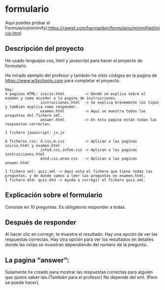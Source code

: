 # formulario
Aquí puedes probar el Formulario(minimify):https://rawgit.com/harmanbm/formulario/minimified/inicio.html


## Descripción del proyecto
He usado lenguajes css, html y javascript para hacer el proyecto de formulario.

He mirado ejemplo del profesor y también he visto códigos en la pagina de https://www.w3schools.com para completar el proyecto.

    Hay:
    4 paginas HTML: inicio.html         -> Donde se explica sobre el examen y como acceder a la pagina de instrucciones.
                    instrucciones.html  -> Se explica brevemente los tipos y también explica como responder.
                    examen.html         -> Aquí se muestra todas las preguntas del fichero xml.
                    answer.html         -> En esta pagina están todas las respuestas correctas.
                    
    1 fichero javascript: js.js
    
    6 ficheros css: d.css,m.css         -> Aplican a las paginas inicio.html y examen.html
                    infod.css,infom.css -> Aplican a las paginas instrucciones.html
                    ansd.css,ansm.css   -> Aplican a las paginas answer.html
                    
    1 fichero xml: quiz.xml -> Aquí esta el fichero que tiene todas las preguntas, y de donde vamos a leer las preguntas en examen.html.
    1 fichero dtd: quiz.dtd -> Ayuda a corregir el fichero quiz.xml.

## Explicación sobre el formulario
Consiste en 10 preguntas.
Es obligatorio responder a todas.

## Después de responder
Al hacer clic en corregir, te muestra el resultado.
Hay una opción de ver las respuestas correctas.
Hay otra opción para ver los resultados en detalles donde las notas se muestran dependiendo del numero de la pregunta.

## La pagina “answer”:
Solamente he creado para mostrar las respuestas correctas para alguien que quiere saber-las.(También para el profesor)
No depende del xml. (Pero se puede hacer).
